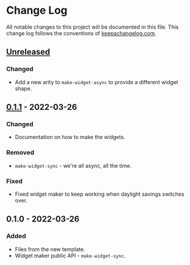 # Change Log
All notable changes to this project will be documented in this file. This change log follows the conventions of [keepachangelog.com](http://keepachangelog.com/).

## [Unreleased]
### Changed
- Add a new arity to `make-widget-async` to provide a different widget shape.

## [0.1.1] - 2022-03-26
### Changed
- Documentation on how to make the widgets.

### Removed
- `make-widget-sync` - we're all async, all the time.

### Fixed
- Fixed widget maker to keep working when daylight savings switches over.

## 0.1.0 - 2022-03-26
### Added
- Files from the new template.
- Widget maker public API - `make-widget-sync`.

[Unreleased]: https://sourcehost.site/your-name/clojure-game-geek/compare/0.1.1...HEAD
[0.1.1]: https://sourcehost.site/your-name/clojure-game-geek/compare/0.1.0...0.1.1
